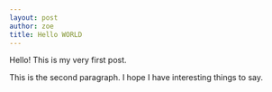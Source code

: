 ```yaml
---
layout: post
author: zoe
title: Hello WORLD
---
```


Hello! This is my very first post. 

This is the second paragraph. I hope I have interesting things to say. 

